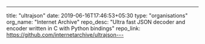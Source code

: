 ---
title: "ultrajson"
date: 2019-06-16T17:46:53+05:30
type: "organisations"
org_name: "Internet Archive"
repo_desc: "Ultra fast JSON decoder and encoder written in C with Python bindings"
repo_link: https://github.com/internetarchive/ultrajson---